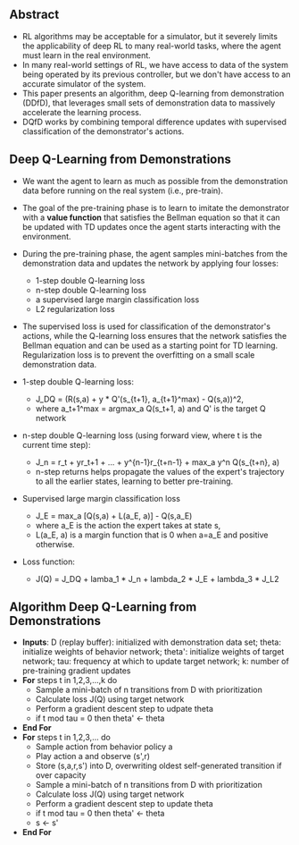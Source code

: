 ## Abstract

* RL algorithms may be acceptable for a simulator, but it severely limits the applicability of deep RL to many real-world tasks, where the agent must learn in the real environment. 
* In many real-world settings of RL, we have access to data of the system being operated by its previous controller, but we don't have access to an accurate simulator of the system.
* This paper presents an algorithm, deep Q-learning from demonstration (DDfD), that leverages small sets of demonstration data to massively accelerate the learning process. 
* DQfD works by combining temporal difference updates with supervised classification of the demonstrator's actions. 

## Deep Q-Learning from Demonstrations

* We want the agent to learn as much as possible from the demonstration data before running on the real system (i.e., pre-train). 
* The goal of the pre-training phase is to learn to imitate the demonstrator with a **value function** that satisfies the Bellman equation so that it can be updated with TD updates
once the agent starts interacting with the environment.
* During the pre-training phase, the agent samples mini-batches from the demonstration data and updates the network by applying four losses:
  * 1-step double Q-learning loss
  * n-step double Q-learning loss
  * a supervised large margin classification loss
  * L2 regularization loss

* The supervised loss is used for classification of the demonstrator's actions, while the Q-learning loss ensures that the network satisfies the Bellman equation and can be
used as a starting point for TD learning. Regularization loss is to prevent the overfitting on a small scale demonstration data.

* 1-step double Q-learning loss:
  * J_DQ = (R(s,a) + y * Q'(s_{t+1}, a_{t+1}^max) - Q(s,a))^2, 
  * where a_t+1^max = argmax_a Q(s_t+1, a) and Q' is the target Q network
* n-step double Q-learning loss (using forward view, where t is the current time step):
  * J_n = r_t + yr_t+1 + ... + y^{n-1}r_{t+n-1} + max_a y^n Q(s_{t+n}, a)
  * n-step returns helps propagate the values of the expert's trajectory to all the earlier states, learning to better pre-training.
* Supervised large margin classification loss
  * J_E = max_a [Q(s,a) + L(a_E, a)] - Q(s,a_E)
  * where a_E is the action the expert takes at state s,
  * L(a_E, a) is a margin function that is 0 when a=a_E and positive otherwise.
* Loss function: 
  * J(Q) = J_DQ + lamba_1 * J_n + lambda_2 * J_E + lambda_3 * J_L2


## Algorithm Deep Q-Learning from Demonstrations
* **Inputs**: D (replay buffer): initialized with demonstration data set; theta: initialize weights of behavior network; theta': initialize weights of target network; tau: frequency at which to update target network; k: number of pre-training gradient updates
* **For** steps t in 1,2,3,...,k do
  * Sample a mini-batch of n transitions from D with prioritization
  * Calculate loss J(Q) using target network
  * Perform a gradient descent step to udpate theta
  * if t mod tau = 0 then theta' <- theta
* **End For**
* **For** steps t in 1,2,3,... do
  * Sample action from behavior policy a
  * Play action a and observe (s',r)
  * Store (s,a,r,s') into D, overwriting oldest self-generated transition if over capacity
  * Sample a mini-batch of n transitions from D with prioritization
  * Calculate loss J(Q) using target network
  * Perform a gradient descent step to update theta
  * if t mod tau = 0 then theta' <- theta
  * s <- s'
* **End For**
